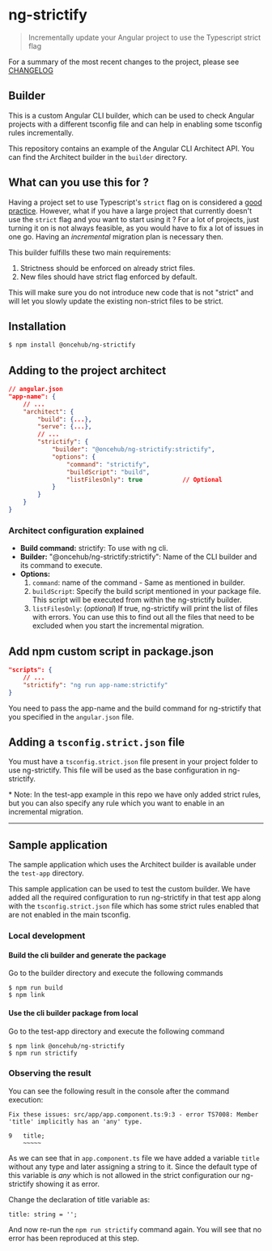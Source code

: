 # ng-strictify

> Incrementally update your Angular project to use the Typescript strict flag

For a summary of the most recent changes to the project, please see [CHANGELOG](https://github.com/scheduleonce/ng-strictify/blob/master/CHANGELOG.md)

## Builder

This is a custom Angular CLI builder, which can be used to check Angular projects with a different tsconfig file and can help in enabling some tsconfig rules incrementally.

This repository contains an example of the Angular CLI Architect API.
You can find the Architect builder in the `builder` directory.

## What can you use this for ?

Having a project set to use Typescript's `strict` flag on is considered a [good practice](https://angular.io/guide/strict-mode). However, what if you have a large project that currently doesn't use the `strict` flag and you want to start using it ? For a lot of projects, just turning it on is not always feasible, as you would have to fix a lot of issues in one go. Having an _incremental_ migration plan is necessary then.

This builder fulfills these two main requirements:

1. Strictness should be enforced on already strict files.
2. New files should have strict flag enforced by default.

This will make sure you do not introduce new code that is not "strict" and will let you slowly update the existing non-strict files to be strict.

## Installation

```sh
$ npm install @oncehub/ng-strictify
```

## Adding to the project architect

```json
// angular.json
"app-name": {
    // ...
    "architect": {
        "build": {...},
        "serve": {...},
        // ...
        "strictify": {
            "builder": "@oncehub/ng-strictify:strictify",
            "options": {
                "command": "strictify",
                "buildScript": "build",
                "listFilesOnly": true           // Optional
            }
        }
    }
}
```

### Architect configuration explained

- **Build command:** strictify: To use with ng cli.
- **Builder:** "@oncehub/ng-strictify:strictify": Name of the CLI builder and its command to execute.
- **Options:**
  1. `command`: name of the command - Same as mentioned in builder.
  2. `buildScript`: Specify the build script mentioned in your package file. This script will be executed from within the ng-strictify builder.
  3. `listFilesOnly`: (_optional_) If true, ng-strictify will print the list of files with errors. You can use this to find out all the files that need to be excluded when you start the incremental migration.

## Add npm custom script in package.json

```json
"scripts": {
    // ...
    "strictify": "ng run app-name:strictify"
}
```

You need to pass the app-name and the build command for ng-strictify that you specified in the `angular.json` file.

## Adding a `tsconfig.strict.json` file

You must have a `tsconfig.strict.json` file present in your project folder to use ng-strictify. This file will be used as the base configuration in ng-strictify.

\* Note: In the test-app example in this repo we have only added strict rules, but you can also specify any rule which you want to enable in an incremental migration.

---

## Sample application

The sample application which uses the Architect builder is available under the `test-app` directory.

This sample application can be used to test the custom builder. We have added all the required configuration to run ng-strictify in that test app along with the `tsconfig.strict.json` file which has some strict rules enabled that are not enabled in the main tsconfig.

### Local development

#### Build the cli builder and generate the package

Go to the builder directory and execute the following commands

```
$ npm run build
$ npm link
```

#### Use the cli builder package from local

Go to the test-app directory and execute the following command

```
$ npm link @oncehub/ng-strictify
$ npm run strictify
```

### Observing the result

You can see the following result in the console after the command execution:

```
Fix these issues: src/app/app.component.ts:9:3 - error TS7008: Member 'title' implicitly has an 'any' type.

9   title;
    ~~~~~

```

As we can see that in `app.component.ts` file we have added a variable `title` without any type and later assigning a string to it. Since the default type of this variable is _any_ which is not allowed in the strict configuration our ng-strictify showing it as error.

Change the declaration of title variable as:

```
title: string = '';
```

And now re-run the `npm run strictify` command again. You will see that no error has been reproduced at this step.

